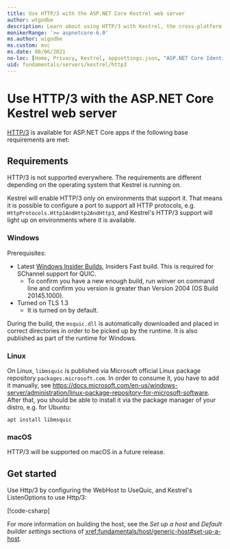 ```yaml
---
title: Use HTTP/3 with the ASP.NET Core Kestrel web server
author: wtgodbe
description: Learn about using HTTP/3 with Kestrel, the cross-platform web server for ASP.NET Core.
monikerRange: '>= aspnetcore-6.0'
ms.author: wigodbe
ms.custom: mvc
ms.date: 08/06/2021
no-loc: [Home, Privacy, Kestrel, appsettings.json, "ASP.NET Core Identity", cookie, Cookie, Blazor, "Blazor Server", "Blazor WebAssembly", "Identity", "Let's Encrypt", Razor, SignalR]
uid: fundamentals/servers/kestrel/http3
---
```


# Use HTTP/3 with the ASP.NET Core Kestrel web server

[HTTP/3](https://quicwg.org/base-drafts/draft-ietf-quic-http.html) is available for ASP.NET Core apps if the following base requirements are met:

## Requirements

HTTP/3 is not supported everywhere. The requirements are different depending on the operating system that Kestrel is running on.

Kestrel will enable HTTP/3 only on environments that support it. That means it is possible to configure a port to support all HTTP protocols, e.g. `HttpProtocols.Http1AndHttp2AndHttp3`, and Kestrel's HTTP/3 support will light up on environments where it is available.

### Windows
Prerequisites:
- Latest [Windows Insider Builds](https://insider.windows.com/en-us/), Insiders Fast build. This is required for SChannel support for QUIC.
  - To confirm you have a new enough build, run winver on command line and confirm you version is greater than Version 2004 (OS Build 20145.1000).
- Turned on TLS 1.3
  - It is turned on by default.

During the build, the `msquic.dll` is automatically downloaded and placed in correct directories in order to be picked up by the runtime. It is also published as part of the runtime for Windows.

### Linux

On Linux, `libmsquic` is published via Microsoft official Linux package repository `packages.microsoft.com`. In order to consume it, you have to add it manually, see https://docs.microsoft.com/en-us/windows-server/administration/linux-package-repository-for-microsoft-software. After that, you should be able to install it via the package manager of your distro, e.g. for Ubuntu:
```
apt install libmsquic
```

### macOS

HTTP/3 will be supported on macOS in a future release.

## Get started

Use Http/3 by configuring the WebHost to UseQuic, and Kestrel's ListenOptions to use Http/3:

[!code-csharp[](samples/6.x/Http3Sample/Program.cs?name=snippet_UseHttp3&highlight=8)]

For more information on building the host, see the *Set up a host* and *Default builder settings* sections of <xref:fundamentals/host/generic-host#set-up-a-host>.
